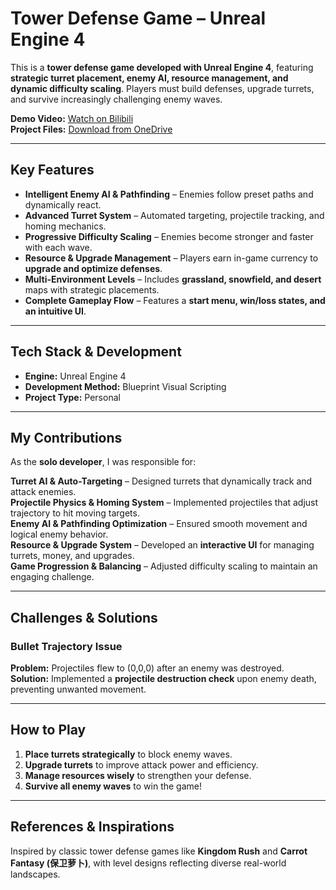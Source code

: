 # Tower Defense Game – Unreal Engine 4  

This is a **tower defense game developed with Unreal Engine 4**, featuring **strategic turret placement, enemy AI, resource management, and dynamic difficulty scaling**. Players must build defenses, upgrade turrets, and survive increasingly challenging enemy waves.  

**Demo Video:** [Watch on Bilibili](https://www.bilibili.com/video/BV1rA411f79x/?spm_id_from=333.1387.homepage.video_card.click&vd_source=0ac945c0931cbfefb8021e7fa551bd82)  
**Project Files:** [Download from OneDrive](https://1drv.ms/f/c/2cad8aad5baf1afa/ErJFCJADRzFEhPcZ9GLchrkBV71jMGPt_7F-Dm_MkTUJ_Q?e=yeNDrV)  

---

## Key Features
- **Intelligent Enemy AI & Pathfinding** – Enemies follow preset paths and dynamically react.  
- **Advanced Turret System** – Automated targeting, projectile tracking, and homing mechanics.  
- **Progressive Difficulty Scaling** – Enemies become stronger and faster with each wave.  
- **Resource & Upgrade Management** – Players earn in-game currency to **upgrade and optimize defenses**.  
- **Multi-Environment Levels** – Includes **grassland, snowfield, and desert** maps with strategic placements.  
- **Complete Gameplay Flow** – Features a **start menu, win/loss states, and an intuitive UI**.  

---

## Tech Stack & Development
- **Engine:** Unreal Engine 4  
- **Development Method:** Blueprint Visual Scripting  
- **Project Type:** Personal  

---

## My Contributions
As the **solo developer**, I was responsible for:  

 **Turret AI & Auto-Targeting** – Designed turrets that dynamically track and attack enemies.  
 **Projectile Physics & Homing System** – Implemented projectiles that adjust trajectory to hit moving targets.  
 **Enemy AI & Pathfinding Optimization** – Ensured smooth movement and logical enemy behavior.  
 **Resource & Upgrade System** – Developed an **interactive UI** for managing turrets, money, and upgrades.  
 **Game Progression & Balancing** – Adjusted difficulty scaling to maintain an engaging challenge.  

---

## Challenges & Solutions
### Bullet Trajectory Issue
**Problem:** Projectiles flew to (0,0,0) after an enemy was destroyed.  
**Solution:** Implemented a **projectile destruction check** upon enemy death, preventing unwanted movement.  

---

## How to Play
1. **Place turrets strategically** to block enemy waves.  
2. **Upgrade turrets** to improve attack power and efficiency.  
3. **Manage resources wisely** to strengthen your defense.  
4. **Survive all enemy waves** to win the game!  

---

## References & Inspirations
Inspired by classic tower defense games like **Kingdom Rush** and **Carrot Fantasy (保卫萝卜)**, with level designs reflecting diverse real-world landscapes.  

